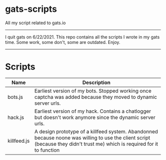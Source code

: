 # gats-scripts
All my script related to gats.io
___
I quit gats on 6/22/2021. This repo contains all the scripts I wrote in my gats time. Some work, some don't, some are outdated. Enjoy.
___
# Scripts
| Name | Description |
| ---- | ----------- |
| bots.js | Earliest version of my bots. Stopped working once captcha was added because they moved to dynamic server urls. |
| hack.js | Earliest version of my hack. Contains a chatlogger but doesn't work anymore since the dynamic server urls. |
| killfeed.js | A design prototype of a killfeed system. Abandonned because noone was willing to use the client script (because they didn't trust me) which is required for it to function |
